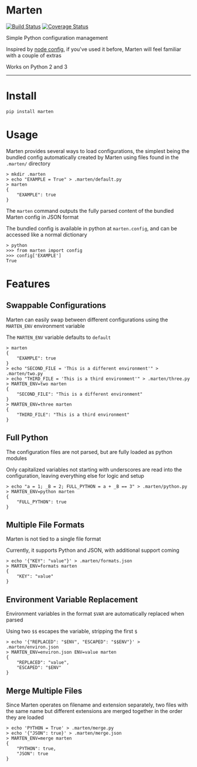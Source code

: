# Marten

[![Build Status](https://travis-ci.org/nick-allen/marten.svg?branch=master)](https://travis-ci.org/nick-allen/marten)
[![Coverage Status](https://coveralls.io/repos/nick-allen/marten/badge.svg?branch=master&service=github)](https://coveralls.io/github/nick-allen/marten?branch=master)

Simple Python configuration management

Inspired by [node config](https://www.npmjs.com/package/config), if you've used it before, Marten will feel familiar
with a couple of extras

Works on Python 2 and 3

---


# Install 

`pip install marten`


# Usage

Marten provides several ways to load configurations, the simplest being the bundled config automatically
created by Marten using files found in the `.marten/` directory

```
> mkdir .marten
> echo "EXAMPLE = True" > .marten/default.py
> marten
{
    "EXAMPLE": true
}
```

The `marten` command outputs the fully parsed content of the bundled Marten config in JSON format

The bundled config is available in python at `marten.config`, and can be accessed like a normal dictionary

```
> python
>>> from marten import config
>>> config['EXAMPLE']
True
```

# Features

## Swappable Configurations

Marten can easily swap between different configurations using the `MARTEN_ENV` environment variable

The `MARTEN_ENV` variable defaults to `default` 

```
> marten
{
    "EXAMPLE": true
}
> echo "SECOND_FILE = 'This is a different environment'" > .marten/two.py
> echo "THIRD_FILE = 'This is a third environment'" > .marten/three.py
> MARTEN_ENV=two marten
{
    "SECOND_FILE": "This is a different environment"
}
> MARTEN_ENV=three marten
{
    "THIRD_FILE": "This is a third environment"
}
```

## Full Python

The configuration files are not parsed, but are fully loaded as python modules

Only capitalized variables not starting with underscores are read into the configuration, leaving everything else for
logic and setup

```
> echo "a = 1; _B = 2; FULL_PYTHON = a + _B == 3" > .marten/python.py
> MARTEN_ENV=python marten
{
    "FULL_PYTHON": true
}
```

## Multiple File Formats

Marten is not tied to a single file format

Currently, it supports Python and JSON, with additional support coming

```
> echo '{"KEY": "value"}' > .marten/formats.json
> MARTEN_ENV=formats marten
{
    "KEY": "value"
}
```

## Environment Variable Replacement

Environment variables in the format `$VAR` are automatically replaced when parsed

Using two `$$` escapes the variable, stripping the first `$`

```
> echo '{"REPLACED": "$ENV", "ESCAPED": "$$ENV"}' > .marten/environ.json
> MARTEN_ENV=environ.json ENV=value marten
{
    "REPLACED": "value",
    "ESCAPED": "$ENV"
}
```

## Merge Multiple Files

Since Marten operates on filename and extension separately, two files with the same name but different extensions
are merged together in the order they are loaded

```
> echo 'PYTHON = True' > .marten/merge.py
> echo '{"JSON": true}' > .marten/merge.json
> MARTEN_ENV=merge marten
{
    "PYTHON": true,
    "JSON": true
}
```

